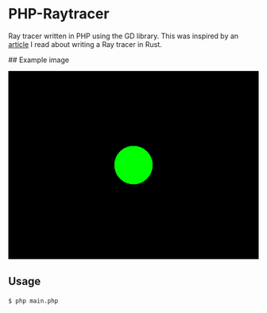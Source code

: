 
PHP-Raytracer
=============

Ray tracer written in PHP using the GD library. This was inspired by an [article](https://bheisler.github.io/post/writing-raytracer-in-rust-part-1/) I read about writing a Ray tracer in Rust. 

## Example image

![Ray traced scene](scene.png)

## Usage

```sh
$ php main.php
```

